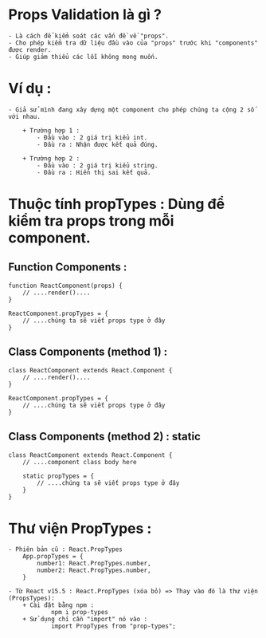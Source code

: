 # Props Validation là gì ?

    - Là cách để kiểm soát các vấn đề về "props".
    - Cho phép kiểm tra dữ liệu đầu vào của "props" trước khi "components" được render.
    - Giúp giảm thiểu các lỗi không mong muốn.

# Ví dụ :

    - Giả sử mình đang xây dựng một component cho phép chúng ta cộng 2 số với nhau.

        + Trường hợp 1 :
            - Đầu vào : 2 giá trị kiểu int.
            - Đầu ra : Nhận được kết quả đúng.

        + Trường hợp 2 :
            - Đầu vào : 2 giá trị kiểu string.
            - Đầu ra : Hiển thị sai kết quả.

# Thuộc tính propTypes : Dùng để kiểm tra props trong mỗi component.

## Function Components :

    function ReactComponent(props) {
        // ....render()....
    }

    ReactComponent.propTypes = {
        // ....chúng ta sẽ viết props type ở đây
    }

## Class Components (method 1) :

    class ReactComponent extends React.Component {
        // ....render()....
    }

    ReactComponent.propTypes = {
        // ....chúng ta sẽ viết props type ở đây
    }

## Class Components (method 2) : static

    class ReactComponent extends React.Component {
        // ....component class body here

        static propTypes = {
            // ....chúng ta sẽ viết props type ở đây
        }
    }

# Thư viện PropTypes :

    - Phiên bản cũ : React.PropTypes
        App.propTypes = {
            number1: React.PropTypes.number,
            number2: React.PropTypes.number,
        }

    - Từ React v15.5 : React.PropTypes (xóa bỏ) => Thay vào đó là thư viện (PropsTypes):
        + Cài đặt bằng npm :
                npm i prop-types
        + Sử dụng chỉ cần "import" nó vào :
                import PropTypes from "prop-types";
